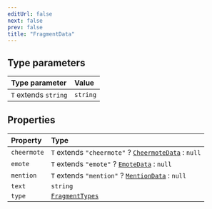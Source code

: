 ```yaml
---
editUrl: false
next: false
prev: false
title: "FragmentData"
---
```


## Type parameters

| Type parameter | Value |
| :------ | :------ |
| `T` extends `string` | `string` |

## Properties

| Property | Type |
| :------ | :------ |
| `cheermote` | `T` extends `"cheermote"` ? [`CheermoteData`](CheermoteData.md) : `null` |
| `emote` | `T` extends `"emote"` ? [`EmoteData`](EmoteData.md) : `null` |
| `mention` | `T` extends `"mention"` ? [`MentionData`](MentionData.md) : `null` |
| `text` | `string` |
| `type` | [`FragmentTypes`](../type-aliases/FragmentTypes.md) |
